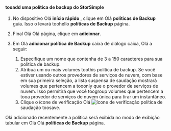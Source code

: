 
<!--author=alkohli last changed: 9/11/15-->

#### <a name="tooadd-a-storsimple-backup-policy"></a>tooadd uma política de backup do StorSimple
1. No dispositivo Olá **início rápido** , clique em Olá **políticas de Backup** guia. Isso o levará toohello **políticas de Backup** página.
2. Final Olá Olá página, clique em **adicionar**.
3. Em Olá **adicionar política de Backup** caixa de diálogo caixa, Olá a seguir:
   
   1. Especifique um nome que contenha de 3 a 150 caracteres para sua política de backup.
   2. Atribua um ou mais volumes toothis política de backup. Se você estiver usando outros provedores de serviços de nuvem, com base em sua primeira seleção, a lista suspensa de saudação mostrará volumes que pertencem a tooonly que o provedor de serviços de nuvem. Isso permitirá que você toogroup volumes que pertencem a tooa provedor de serviços de nuvem única para tirar um instantâneo.
   3. Clique o ícone de verificação Olá ![ícone de verificação](./media/storsimple-add-backup-policy/HCS_CheckIcon-include.png) política de saudação toosave.

Olá adicionado recentemente a política será exibida no modo de exibição tabular em Olá Olá **políticas de Backup** página.

